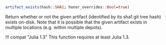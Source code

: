 ```julia
artifact_exists(hash::SHA1; honor_overrides::Bool=true)
```

Return whether or not the given artifact (identified by its sha1 git tree hash) exists on-disk.  Note that it is possible that the given artifact exists in multiple locations (e.g. within multiple depots).

!!! compat "Julia 1.3"
    This function requires at least Julia 1.3.


